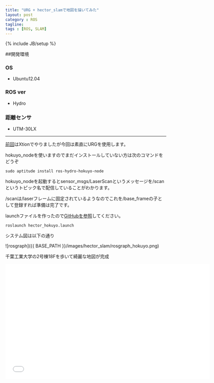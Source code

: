 ```yaml
---
title: "URG + hector_slamで地図を描いてみた"
layout: post
category : ROS
tagline: 
tags : [ROS, SLAM]
---
```


{% include JB/setup %}

##開発環境

### OS

 * Ubuntu12.04

### ROS ver

 * Hydro

### 距離センサ

 * UTM-30LX

********** 

[前回](http://daikimaekawa.github.io/ros/2014/04/03/HectorSLAM/)はXtionでやりましたが今回は素直にURGを使用します。

hokuyo_nodeを使いますのでまだインストールしていない方は次のコマンドをどうぞ

    sudo aptitude install ros-hydro-hokuyo-node

hokuyo_nodeを起動するとsensor_msgs/LaserScanというメッセージを/scanというトピック名で配信していることがわかります。

/scanは/laserフレームに固定されているようなのでこれを/base_frameの子として登録すれば準備は完了です。

launchファイルを作ったので[GitHubを参照](https://github.com/DaikiMaekawa/hector-slam-example)してください。

    roslaunch hector_hokuyo.launch

システム図は以下の通り

![rosgraph]({{ BASE_PATH }}/images/hector_slam/rosgraph_hokuyo.png)

千葉工業大学の2号棟18Fを歩いて綺麗な地図が完成

<iframe width="640" height="360" src="//www.youtube.com/embed/xo64T0jgKKQ" frameborder="0" allowfullscreen></iframe>

